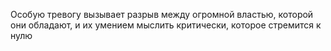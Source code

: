 Особую тревогу вызывает разрыв между огромной властью, которой они обладают, и их умением мыслить критически, которое стремится к нулю
